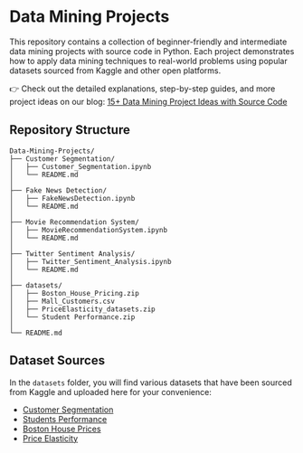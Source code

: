 # Data Mining Projects

This repository contains a collection of beginner-friendly and intermediate data mining projects with source code in Python. Each project demonstrates how to apply data mining techniques to real-world problems using popular datasets sourced from Kaggle and other open platforms.

👉 Check out the detailed explanations, step-by-step guides, and more project ideas on our blog: [15+ Data Mining Project Ideas with Source Code](https://www.projectpro.io/article/data-mining-projects-ideas-with-source-code/467)

## Repository Structure
```
Data-Mining-Projects/
├── Customer Segmentation/
│   ├── Customer_Segmentation.ipynb
│   └── README.md
│
├── Fake News Detection/
│   ├── FakeNewsDetection.ipynb
│   └── README.md
│
├── Movie Recommendation System/
│   ├── MovieRecommendationSystem.ipynb
│   └── README.md
│
├── Twitter Sentiment Analysis/
│   ├── Twitter_Sentiment_Analysis.ipynb
│   └── README.md
│
├── datasets/
│   ├── Boston_House_Pricing.zip
│   ├── Mall_Customers.csv
│   ├── PriceElasticity_datasets.zip
│   └── Student Performance.zip
│
└── README.md
```

## Dataset Sources

In the `datasets` folder, you will find various datasets that have been sourced from Kaggle and uploaded here for your convenience:

- [Customer Segmentation]( https://www.kaggle.com/datasets/shwetabh123/mall-customers) 
- [Students Performance](https://www.kaggle.com/datasets/spscientist/students-performance-in-exams) 
- [Boston House Prices](https://www.kaggle.com/datasets/vikrishnan/boston-house-prices)
- [Price Elasticity](https://onedrive.live.com/?id=7BA8848FE0992BD8%21278810&cid=7ba8848fe0992bd8&redeem=aHR0cHM6Ly8xZHJ2Lm1zL3UvcyFBdGdybWVDUGhLaDdrWUlhY09SRVZTLTNnVWp4Wnc)
